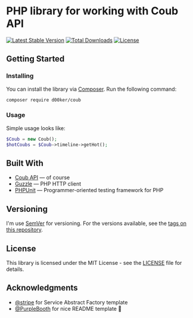 # PHP library for working with Coub API

[![Latest Stable Version](https://poser.pugx.org/d00ker/coub/v/stable.svg)](https://packagist.org/packages/d00ker/coub)
[![Total Downloads](https://poser.pugx.org/d00ker/coub/downloads.svg)](https://packagist.org/packages/d00ker/coub)
[![License](https://poser.pugx.org/d00ker/coub/license.svg)](https://packagist.org/packages/d00ker/coub)

## Getting Started

### Installing

You can install the library via [Composer](https://getcomposer.org). Run the following command:
```bash
composer require d00ker/coub
```

### Usage

Simple usage looks like:
```php
$Coub = new Coub();
$hotCoubs = $Coub->timeline->getHot();
```

## Built With
* [Coub API](https://coub.com/dev/docs/Coub+API%2FOverview) — of course
* [Guzzle](https://github.com/guzzle/guzzle) — PHP HTTP client
* [PHPUnit](https://github.com/sebastianbergmann/phpunit) — Programmer-oriented testing framework for PHP

## Versioning

I'm use [SemVer](https://semver.org/) for versioning. For the versions available, see the [tags on this repository](https://github.com/d00ker/coub/tags).

## License

This library is licensed under the MIT License - see the [LICENSE](LICENSE) file for details.

## Acknowledgments
* [@stripe](https://github.com/stripe/) for Service Abstract Factory template
* [@PurpleBooth](https://gist.github.com/PurpleBooth/) for nice README template :metal: